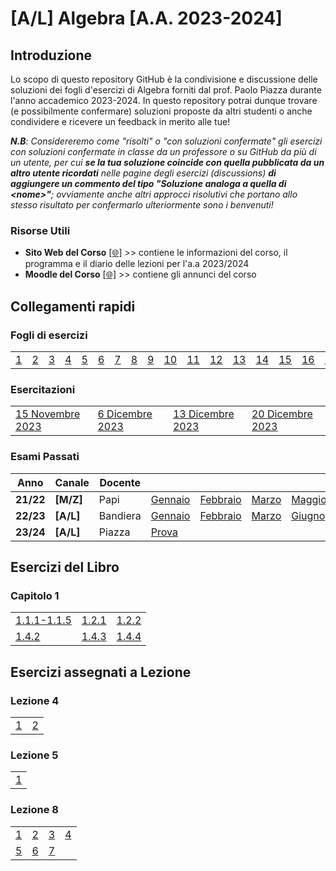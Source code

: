 # [A/L] Algebra [A.A. 2023-2024]

## Introduzione

Lo scopo di questo repository GitHub è la condivisione e discussione delle soluzioni dei fogli d'esercizi di Algebra forniti dal prof. Paolo Piazza durante l'anno accademico 2023-2024. In questo repository potrai dunque trovare (e possibilmente confermare) soluzioni proposte da altri studenti o anche condividere e ricevere un feedback in merito alle tue!

_**N.B**: Considereremo come "risolti" o "con soluzioni confermate" gli esercizi con soluzioni confermate in classe da un professore o su GitHub da più di un utente, per cui **se la tua soluzione coincide con quella pubblicata da un altro utente ricordati** nelle pagine degli esercizi (discussions) **di aggiungere un commento del tipo "Soluzione analoga a quella di \<nome\>"**; ovviamente anche altri approcci risolutivi che portano allo stesso risultato per confermarlo ulteriormente sono i benvenuti!_

### Risorse Utili
- **Sito Web del Corso** [[🌐]](https://www1.mat.uniroma1.it/people/piazza/alg-info-23-24.htm) >> contiene le informazioni del corso, il programma e il diario delle lezioni per l'a.a 2023/2024
- **Moodle del Corso** [[🌐]](https://elearning.uniroma1.it/course/view.php?id=17234) >> contiene gli annunci del corso

## Collegamenti rapidi

### Fogli di esercizi
|    |    |    |    |    |    |    |    |    |    |    |    |    |    |    |    |    |
|----|----|----|----|----|----|----|----|----|----|----|----|----|----|----|----|----|
| [1](../../discussions?discussions_q=category%3A"01") | [2](../../discussions?discussions_q=category%3A"02") | [3](../../discussions?discussions_q=category%3A"03") | [4](../../discussions?discussions_q=category%3A"04") | [5](../../discussions?discussions_q=category%3A"05") | [6](../../discussions?discussions_q=category%3A"06") | [7](../../discussions?discussions_q=category%3A"07") | [8](../../discussions?discussions_q=category%3A"08") | [9](../../discussions?discussions_q=category%3A"09") | [10](../../discussions?discussions_q=category%3A"10") | [11](../../discussions?discussions_q=category%3A"11") | [12](../../discussions?discussions_q=category%3A"12") | [13](../../discussions?discussions_q=category%3A"13") | [14](../../discussions?discussions_q=category%3A"14") | [15](../../discussions?discussions_q=category%3A"15") | [16](../../discussions?discussions_q=category%3A"16") | [17](../../discussions?discussions_q=category%3A"17") |

### Esercitazioni
|    |    |    |    |
|----|----|----|----|
| [15 Novembre 2023](../../discussions?discussions_q=label%3A"esercitazione+15+novembre+2023")  | [6 Dicembre 2023](../../discussions?discussions_q=label%3A"esercitazione+6+dicembre+2023")  | [13 Dicembre 2023](../../discussions?discussions_q=label%3A"esercitazione+13+dicembre+2023")  | [20 Dicembre 2023](../../discussions?discussions_q=label%3A"esercitazione+20+dicembre+2023")

### Esami Passati
| Anno | Canale | Docente |   |    | | | | | | |
|----|----|----|----|----|----|----|----|----|----|----|
| **21/22** | **[M/Z]** | Papi | [Gennaio](../../discussions?discussions_q=label%3A"27+gennaio+2022+[M/Z]") | [Febbraio](../../discussions?discussions_q=label%3A"17+febbraio+2022+[M/Z]") |[Marzo](../../discussions?discussions_q=label%3A"24+marzo+2022+[M/Z]") | [Maggio](../../discussions?discussions_q=label%3A"30+maggio+2022+[M/Z]") | [Giugno](../../discussions?discussions_q=label%3A"23+giugno+2022+[M/Z]")| [Luglio](../../discussions?discussions_q=label%3A"14+luglio+2022+[M/Z]") | [Settembre](../../discussions?discussions_q=label%3A"16+settembre+2022+[M/Z]") | [Ottobre](../../discussions?discussions_q=label%3A"24+ottobre+2022+[M/Z]") |
| **22/23** | **[A/L]** | Bandiera | [Gennaio](../../discussions?discussions_q=label%3A"27+gennaio+2023+[A/L]")| [Febbraio](../../discussions?discussions_q=label%3A"13+febbraio+2023+[A/L]") | [Marzo](../../discussions?discussions_q=label%3A"31+marzo+2023+[A/L]")|[Giugno](../../discussions?discussions_q=label%3A"16+giugno+2023+[A/L]") | [Luglio](../../discussions?discussions_q=label%3A"14+luglio+2023+[A/L]") | [Settembre](../../discussions?discussions_q=label%3A"6+settembre+2023+[A/L]") | [Ottobre](../../discussions?discussions_q=label%3A"ottobre+2023+[A/L]") | |
| **23/24** | **[A/L]** | Piazza | [Prova](../../discussions?discussions_q=label%3A"prova+30+dicembre+2023+[A/L]") |    | | | | | | |

## Esercizi del Libro
### Capitolo 1

|    |    |    | 
|----|----|----|
|[1.1.1-1.1.5](../../discussions/137) |[1.2.1](../../discussions/138) | [1.2.2](../../discussions/163) |
| [1.4.2](../../discussions/139) |[1.4.3](../../discussions/140) |[1.4.4](../../discussions/141) |

## Esercizi assegnati a Lezione
### Lezione 4
|    |    |   
|----|----|
| [1](../../discussions/165) | [2](../../discussions/173) | 
### Lezione 5
|    |   
|----|
| [1](../../discussions/164)| 
### Lezione 8
|    |    |    |    |    
|----|----|----|----|
| [1](../../discussions/172)  | [2](../../discussions/174)  | [3](../../discussions/176)  | [4](../../discussions/178)  |
| [5](../../discussions/179)  | [6](../../discussions/181)  | [7](../../discussions/183)  |  |
